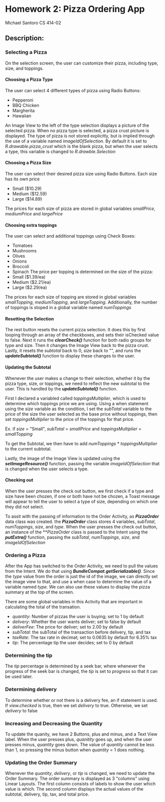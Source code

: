 # Homework 2: Pizza Ordering App
Michael Santoro
CS 414-02

## Description: 

### Selecting a Pizza
On the selection screen, the user can customize their pizza, including type, size, and toppings. 

#### Choosing a Pizza Type
The user can select 4 different types of pizza using Radio Buttons:
- Pepperoni
- BBQ Chicken
- Margherita
- Hawaiian

An Image View to the left of the type selection displays a picture of the selected pizza. When no pizza type is selected, a pizza crust picture is displayed. The type of pizza is not stored explicitly, but is implied through the use of a variable named *imageIdOfSelection*. By default it is set to *R.drawable.pizza_crust* which is the blank pizza, but when the user selects a type, this variable is changed to *R.drawble.Selection*

#### Choosing a Pizza Size
The user can select their desired pizza size using Radio Buttons. Each size has its own price
- Small ($10.29)
- Medium ($12.59)
- Large ($14.89)

The prices for each size of pizza are stored in global variables *smallPrice*, *mediumPrice* and *largePrice*

#### Choosing extra toppings
The user can select and additional toppings using Check Boxes:
- Tomatoes
- Mushrooms
- Olives
- Onions
- Broccoli
- Spinach
The price per topping is determined on the size of the pizza:
- Small ($1.39/ea)
- Medium ($2.21/ea)
- Large ($2.29/ea)

The prices for each size of topping are stored in global variables *smallTopping*, *mediumTopping*, and *largeTopping*. Additionally, the number of toppings is stoped in a global variable named *numToppings*

#### Resetting the Selection
The rest button resets the current pizza selection. It does this by first looping through an array of the checkboxes, and sets their isChecked value to false. Next it runs the ***clearCheck()*** function for both radio groups for type and size. Then it changes the Image View back to the pizza crust. Lastly, it resets the *subtotal* back to 0, *size* back to "", and runs the ***updateSubtotal()*** function to display these changes to the user.

#### Updating the Subtotal 
Whenever the user makes a change to their selection, whether it by the pizza type, size, or toppings, we need to reflect the new subtotal to the user. This is handled by the ***updateSubtotal()*** function. 

First I declared a variabled called *toppingsMultiplier*, which is used to determine which toppings price we are using. Using a when statement using the *size* variable as the condition, I set the *subTotal* variable to the price of the size the user selected as the base price without toppings, then set *toppingsMultiplier* to the price of the toppings for that price. 

Ex. if *size* = "Small", *subTotal* = *smallPrice* and *toppingsMultiplier* = *smallTopping*

To get the Subtotal, we then have to add *numToppings* * *toppingsMultiplier* to the current subtotal. 

Lastly, the image of the Image View is updated using the ***setImageResource()*** function, passing the variable *imageIdOfSelection* that is changed when the user selects a type.

#### Checking out
When the user presses the check out button, we first check if a type and size have been chozen, if one or both have not be chozen, a Toast message will appear to tell the user to select a type of size, depending on which one they did not select. 

To assit with the passing of information to the Order Activity, as ***PizzaOrder*** data class was created. the ***PizzaOrder*** class stores 4 variables, *subTotal*, *numToppings*, *size*, and *type*. When the user presses the check out button, an instance of the ***PizzaOrder* class is passed to the Intent using the ***putExtra()*** function, passing the *subTotal*, *numToppings*, *size*, and *imageIdOfSelection*

### Ordering a Pizza
After the App has switched to the Order Activity, we need to pull the values from the Intent. We do that using ***BundleCompat.getSerializable()***. Since the *type* value from the order is just the id of the image, we can directly set the image view to that, and use a when case to determine the value of a variable named *type*. We can also use these values to display the pizza summary at the top of the screen.

There are some global variables in this Activity that are important in calculating the total of the transation.
- *quantity*: Number of pizzas the user is buying; set to 1 by default
- *delivery*: Whether the user wants deliver; set to false by default
- *deliverFee*: The price for deliver; set to 2.00 by default
- *subTotal*: the subTotal of the transaction before delivery, tip, and tax
- *taxRate*: The tax rate in decimat; set to 0.0635 by default for 6.35% tax
- *tip*: The percentage tip the user decides; set to 0 by default

### Determining the tip
The *tip* percentage is determined by a seek bar, where whenever the progress of the seek bar is changed, the *tip* is set to *progress* so that it can be used later.

### Determining delivery
To determine whether or not there is a delivery fee, an if statement is used. If *view.checked* is true, then we set *delivery* to true. Otherwise, we set *delivery* to false

### Increasing and Decreasing the Quantity
To update the quanity, we have 2 Buttons, plus and minus, and a Text View label. When the user presses plus, *quanitity* goes up, and when the user presses minus, *quantity* goes down. The value of *quantity* cannot be less than 1, so pressing the minus button when *quantity* = 1 does nothing. 

### Updating the Order Summary
Whenever the *quantity*, *delivery*, or *tip* is changed, we need to update the Order Summary. The order summary is displayed as 3 "columns" using Linear Layouts. The first column consists of labels to show the user which value is which. The second column displays the actual values of the subtotal, delivery, tip, tax, and total price.
